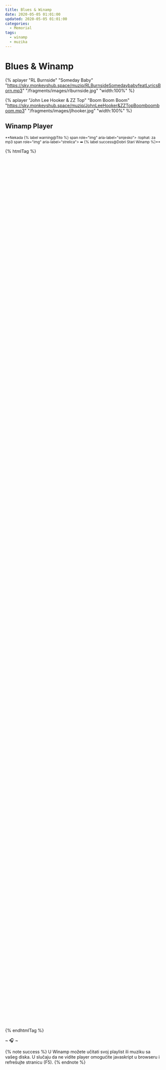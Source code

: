 ```yaml
---
title: Blues & Winamp
date: 2020-05-05 01:01:00
updated: 2020-05-05 01:01:00
categories:
  - Memorial
tags:
  - winamp
  - muzika
---
```


# Blues & Winamp

{% aplayer  "RL Burnside"  "Someday Baby" "https://sky.monkeyshub.space/muziq/RLBurnsideSomedaybabyfeatLyricsBorn.mp3"  "/fragments/images/rlburnside.jpg"  "width:100%" %}

<!--more-->

{% aplayer  "John Lee Hooker & ZZ Top"  "Boom Boom Boom" "https://sky.monkeyshub.space/muziq/JohnLeeHooker&ZZTopBoomboomboom.mp3"  "/fragments/images/jlhooker.jpg"  "width:100%" %}


##  Winamp Player

<small>
**Nekada {% label warning@Tito %} span role="img" aria-label="smjesko"> :tophat: </span> za mp3 span role="img" aria-label="strelica"> ➡</span> {% label success@Dobri Stari Winamp  %}**
</small>

{% htmlTag %}

  <div id="app" style="height: 70vh">
     </div>
     <script src="https://unpkg.com/webamp@1.4.0/built/webamp.bundle.min.js"></script>
     <script>
         const Webamp = window.Webamp;
         new Webamp({
             initialTracks: [{
                 metaData: {
                     artist: "R L Burnside",
                     title: "Someday baby"
                 },
                 url: "https://sky.monkeyshub.space/muziq/RLBurnsideSomedaybabyfeatLyricsBorn.mp3",
             },
             {
                 metaData: {
                     artist: "REMIX",
                     title: "Howlin Wolf"
                 },
                 url: "https://sky.monkeyshub.space/muziq/HowlinWolfREMIX.mp3",
             },
             {
                 metaData: {
                     artist: "22s-20",
                     title: "Devil in me"
                 },
                 url: "https://sky.monkeyshub.space/muziq/2220devil.mp3",
             },
             {
                 metaData: {
                     artist: "The Record Company",
                     title: "4 Days 3 Nights"
                 },
                 url: "https://sky.monkeyshub.space/muziq/4Days3Nights.mp3",
             },
             {
                 metaData: {
                     artist: "R L Burnside",
                     title: "Im Goin With you Babe"
                 },
                 url: "https://sky.monkeyshub.space/muziq/RLBurnsideImGoinWithyouBabe.mp3",
             },
             {
                 metaData: {
                     artist: "R L Burnside",
                     title: "Dont Stop Honey"
                 },
                 url: "https://sky.monkeyshub.space/muziq/RLBurnsideDontStopHoney.mp3",
             },
             {
                 metaData: {
                     artist: "7 Horses",
                     title: "Meth Lab"
                 },
                 url: "https://sky.monkeyshub.space/muziq/7horsemb.mp3",
             },
             {
                 metaData: {
                     artist: "Devil Makes Three",
                     title: "Ten Feet Tall"
                 },
                 url: "https://sky.monkeyshub.space/muziq/DevilMakesThreeTenFeetTall.mp3",
             },
             {
                 metaData: {
                     artist: "GustaveevatsuG",
                     title: "Sea sick Steve"
                 },
                 url: "https://sky.monkeyshub.space/muziq/GustaveevatsuG__seasickSteve.mp3",
             },
             {
                 metaData: {
                     artist: "R L Burnside",
                     title: "The Criminal Inside Of Me"
                 },
                 url: "/muziq/RLBurnside_TheCriminalInsideOfMe.mp3",
             },
             {
                 metaData: {
                     artist: "John Lee Hooker & ZZ Top",
                     title: "Boom boom boom'"
                 },
                 url: "https://sky.monkeyshub.space/muziq/JohnLeeHooker&ZZTopBoomboomboom.mp3",
             }
             ],
         }).renderWhenReady(document.getElementById('app'));
     </script>

   {% endhtmlTag %}

~ <span role="img" aria-label="slusalice">🎧</span> ~

{% note success %}
U Winamp možete učitati svoj playlist ili muziku sa vašeg diska.
U slučaju da ne vidite player omogućite javaskript u browseru i refrešujte stranicu (F5).
{% endnote %}
